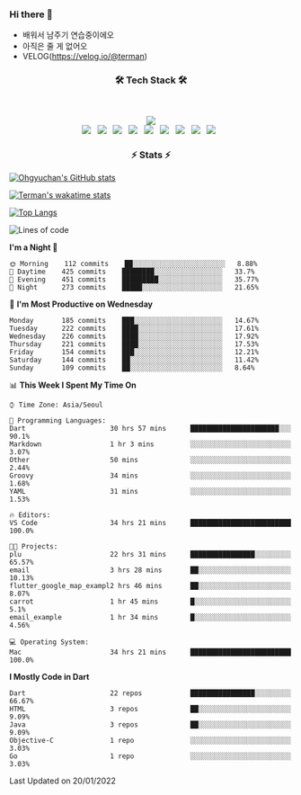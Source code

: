 <!--
**Ohgyuchan/Ohgyuchan** is a ✨ _special_ ✨ repository because its `README.md` (this file) appears on your GitHub profile.

Here are some ideas to get you started:

- 🔭 I’m currently working on ...
- 🌱 I’m currently learning ...
- 👯 I’m looking to collaborate on ...
- 🤔 I’m looking for help with ...
- 💬 Ask me about ...
- 📫 How to reach me: ...
- 😄 Pronouns: ...
- ⚡ Fun fact: ...
-->

### Hi there 👋
  * 배워서 남주기 연습중이에오
  * 아직은 줄 게 없어오
  * VELOG(https://velog.io/@terman)



<h3 align="center"><b>🛠 Tech Stack 🛠</b></h3>
</br>

<p align="center">
<a href="https://hits.seeyoufarm.com"><img src="https://hits.seeyoufarm.com/api/count/incr/badge.svg?url=https%3A%2F%2Fgithub.com%2FOhgyuchan&count_bg=%2379C83D&title_bg=%23555555&icon=&icon_color=%23E7E7E7&title=visitors+%F0%9F%99%8C&edge_flat=false"/></a></br>
<img src="https://img.shields.io/badge/HTML5-E34F26?style=flat-square&logo=HTML5&logoColor=white"/></a> &nbsp
<img src="https://img.shields.io/badge/CSS3-1572B6?style=flat-square&logo=CSS3&logoColor=white"/></a> &nbsp
<!-- <img src="https://img.shields.io/badge/JavaScript-F7DF1E?style=flat-square&logo=JavaScript&logoColor=white"/></a> &nbsp -->
<!-- <img src="https://img.shields.io/badge/Node.js-339933?style=flat-square&logo=Node.js&logoColor=white"/></a> &nbsp -->
<img src="https://img.shields.io/badge/Android-3DDC84?style=flat-square&logo=Android&logoColor=white"/></a> &nbsp
<img src="https://img.shields.io/badge/Flutter-02569B?style=flat-square&logo=Flutter&logoColor=white"></a> &nbsp
<img src="https://img.shields.io/badge/Dart-0175C2?style=flat-square&logo=Dart&logoColor=white"></a> &nbsp
<img src="https://img.shields.io/badge/R-0175C2?style=flat-square&logo=R&logoColor=white"></a> &nbsp
<!-- <img src="https://img.shields.io/badge/MongoDB-47A248?style=flat-square&logo=MongoDB&logoColor=white"/></a> &nbsp -->
<!-- <img src="https://img.shields.io/badge/MySQL-4479A1?style=flat-square&logo=MySQL&logoColor=white"/></a> &nbsp -->
<img src="https://img.shields.io/badge/c++-00599C?style=flat-square&logo=c%2B%2B&logoColor=white"/></a> &nbsp 
<img src="https://img.shields.io/badge/github-181717?style=flat-squar&logo=github&logoColor=white"></a> &nbsp 
<img src="https://img.shields.io/badge/linux-FCC624?style=flat-squar&logo=linux&logoColor=black"></a> &nbsp 
<!-- <img src="https://img.shields.io/badge/Amazon AWS-232F3E?style=flat-square&logo=Amazon%20AWS&logoColor=white"/></a> &nbsp </p> -->

<h3 align="center"><b>⚡️ Stats ⚡️</b></h3>


[![Ohgyuchan's GitHub stats](https://github-readme-stats.vercel.app/api?username=Ohgyuchan&count_private=true&show_icons=true&theme=buefy)](https://github.com/Ohgyuchan/github-readme-stats)

[![Terman's wakatime stats](https://github-readme-stats.vercel.app/api/wakatime?username=@TermanOh&theme=buefy)](https://github.com/anuraghazra/github-readme-stats)

[![Top Langs](https://github-readme-stats.vercel.app/api/top-langs/?username=Ohgyuchan&layout=compact&count_private=true&show_icons=true&theme=buefy)](https://github.com/Ohgyuchan/github-readme-stats)
  
<!--START_SECTION:waka-->
![Lines of code](https://img.shields.io/badge/From%20Hello%20World%20I%27ve%20Written-90715%20lines%20of%20code-blue)

**I'm a Night 🦉** 

```text
🌞 Morning    112 commits    ██░░░░░░░░░░░░░░░░░░░░░░░   8.88% 
🌆 Daytime    425 commits    ████████░░░░░░░░░░░░░░░░░   33.7% 
🌃 Evening    451 commits    █████████░░░░░░░░░░░░░░░░   35.77% 
🌙 Night      273 commits    █████░░░░░░░░░░░░░░░░░░░░   21.65%

```
📅 **I'm Most Productive on Wednesday** 

```text
Monday       185 commits    ███░░░░░░░░░░░░░░░░░░░░░░   14.67% 
Tuesday      222 commits    ████░░░░░░░░░░░░░░░░░░░░░   17.61% 
Wednesday    226 commits    ████░░░░░░░░░░░░░░░░░░░░░   17.92% 
Thursday     221 commits    ████░░░░░░░░░░░░░░░░░░░░░   17.53% 
Friday       154 commits    ███░░░░░░░░░░░░░░░░░░░░░░   12.21% 
Saturday     144 commits    ██░░░░░░░░░░░░░░░░░░░░░░░   11.42% 
Sunday       109 commits    ██░░░░░░░░░░░░░░░░░░░░░░░   8.64%

```


📊 **This Week I Spent My Time On** 

```text
⌚︎ Time Zone: Asia/Seoul

💬 Programming Languages: 
Dart                     30 hrs 57 mins      ██████████████████████░░░   90.1% 
Markdown                 1 hr 3 mins         ░░░░░░░░░░░░░░░░░░░░░░░░░   3.07% 
Other                    50 mins             ░░░░░░░░░░░░░░░░░░░░░░░░░   2.44% 
Groovy                   34 mins             ░░░░░░░░░░░░░░░░░░░░░░░░░   1.68% 
YAML                     31 mins             ░░░░░░░░░░░░░░░░░░░░░░░░░   1.53%

🔥 Editors: 
VS Code                  34 hrs 21 mins      █████████████████████████   100.0%

🐱‍💻 Projects: 
plu                      22 hrs 31 mins      ████████████████░░░░░░░░░   65.57% 
email                    3 hrs 28 mins       ██░░░░░░░░░░░░░░░░░░░░░░░   10.13% 
flutter_google_map_exampl2 hrs 46 mins       ██░░░░░░░░░░░░░░░░░░░░░░░   8.07% 
carrot                   1 hr 45 mins        █░░░░░░░░░░░░░░░░░░░░░░░░   5.1% 
email_example            1 hr 34 mins        █░░░░░░░░░░░░░░░░░░░░░░░░   4.56%

💻 Operating System: 
Mac                      34 hrs 21 mins      █████████████████████████   100.0%

```

**I Mostly Code in Dart** 

```text
Dart                     22 repos            ████████████████░░░░░░░░░   66.67% 
HTML                     3 repos             ██░░░░░░░░░░░░░░░░░░░░░░░   9.09% 
Java                     3 repos             ██░░░░░░░░░░░░░░░░░░░░░░░   9.09% 
Objective-C              1 repo              ░░░░░░░░░░░░░░░░░░░░░░░░░   3.03% 
Go                       1 repo              ░░░░░░░░░░░░░░░░░░░░░░░░░   3.03%

```



 Last Updated on 20/01/2022
<!--END_SECTION:waka-->


